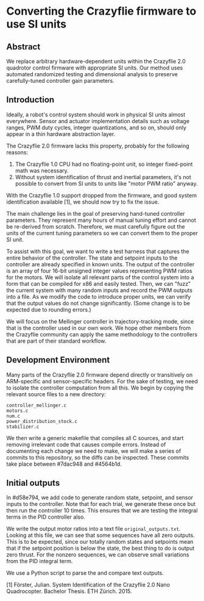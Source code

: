 Converting the Crazyflie firmware to use SI units
=================================================

Abstract
--------
We replace arbitrary hardware-dependent units within the Crazyflie 2.0 quadrotor control firmware with appropriate SI units.
Our method uses automated randomized testing and dimensional analysis to preserve carefully-tuned controller gain parameters.


Introduction
------------

Ideally, a robot's control system should work in physical SI units almost everywhere.
Sensor and actuator implementation details such as voltage ranges, PWM duty cycles, integer quantizations, and so on, should only appear in a thin hardware abstraction layer.

The Crazyflie 2.0 firmware lacks this property, probably for the following reasons:

1. The Crazyflie 1.0 CPU had no floating-point unit, so integer fixed-point math was necessary.
2. Without system identification of thrust and inertial parameters, it's not possible to convert from SI units to units like "motor PWM ratio" anyway.

With the Crazyflie 1.0 support dropped from the firmware, and good system identification available [1], we should now try to fix the issue.

The main challenge lies in the goal of preserving hand-tuned controller parameters.
They represent many hours of manual tuning effort and cannot be re-derived from scratch.
Therefore, we must carefully figure out the units of the current tuning parameters so we can convert them to the proper SI unit.

To assist with this goal, we want to write a test harness that captures the entire behavior of the controller.
The state and setpoint inputs to the controller are already specified in known units.
The output of the controller is an array of four 16-bit unsigned integer values representing PWM ratios for the motors.
We will isolate all relevant parts of the control system into a form that can be compiled for x86 and easily tested.
Then, we can "fuzz" the current system with many random inputs and record the PWM outputs into a file.
As we modify the code to introduce proper units, we can verify that the output values do not change significantly.
(Some change is to be expected due to rounding errors.)

We will focus on the Mellinger controller in trajectory-tracking mode, since that is the controller used in our own work.
We hope other members from the Crazyflie community can apply the same methodology to the controllers that are part of their standard workflow.


Development Environment
-----------------------
Many parts of the Crazyflie 2.0 firmware depend directly or transitively on ARM-specific and sensor-specific headers.
For the sake of testing, we need to isolate the controller computation from all this.
We begin by copying the relevant source files to a new directory:

	controller_mellinger.c
	motors.c
	num.c
	power_distribution_stock.c
	stabilizer.c

We then write a generic makefile that compiles all C sources, and start removing irrelevant code that causes compile errors.
Instead of documenting each change we need to make, we will make a series of commits to this repository, so the diffs can be inspected.
These commits take place between #7dac948 and #4564b1d.


Initial outputs
---------------

In #d58e794, we add code to generate random state, setpoint, and sensor inputs to the controller.
Note that for each trial, we generate these once but then run the controller 10 times.
This ensures that we are testing the integral terms in the PID controller also.

We write the output motor ratios into a text file `original_outputs.txt`.
Looking at this file, we can see that some sequences have all zero outputs.
This is to be expected, since our totally random states and setpoints mean that if the setpoint
position is below the state, the best thing to do is output zero thrust.
For the nonzero sequences, we can observe small variations from the PID integral term.

We use a Python script to parse the and compare text outputs.


[1] Förster, Julian. System Identification of the Crazyflie 2.0 Nano Quadrocopter. Bachelor Thesis. ETH Zürich. 2015.

